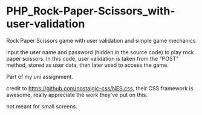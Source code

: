 # PHP_Rock-Paper-Scissors_with-user-validation
Rock Paper Scissors game with user validation and simple game mechanics


input the user name and password (hidden in the source code) to play rock paper scissors.
In this code, user validation is taken from the "POST" method, stored as user data, then later used to access the game.


Part of my uni assignment. 

credit to https://github.com/nostalgic-css/NES.css, their CSS framework is awesome, really appreciate the work they've put on this.

not meant for small screens.
